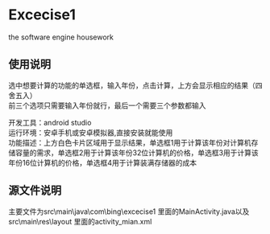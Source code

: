# Excecise1
the software engine housework  
## 使用说明  
选中想要计算的功能的单选框，输入年份，点击计算，上方会显示相应的结果（四舍五入）  
前三个选项只需要输入年份就行，最后一个需要三个参数都输入
  
开发工具：android studio  
运行环境：安卓手机或安卓模拟器,直接安装就能使用  
功能描述：上方白色卡片区域用于显示结果，单选框1用于计算该年份对计算机存储容量的需求，单选框2用于计算该年份32位计算机的价格，单选框3用于计算该年份16位计算机的价格，单选框4用于计算装满存储器的成本  
  
## 源文件说明
主要文件为src\main\java\com\bing\excecise1 里面的MainActivity.java以及src\main\res\layout 里面的activity_mian.xml
 
